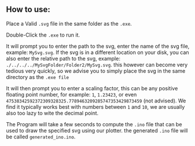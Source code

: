 ## How to use:

Place a Valid `.svg` file in the same folder as the `.exe`. 

Double-Click the `.exe` to run it.

It will prompt you to enter the path to the svg, enter the name of the svg file, example: `MySvg.svg`.
If the svg is in a different location on your disk, you can also enter the relative path to the svg, example: `./../../../MySvgFolder/Folder2/MySvg.svg`. this however can become very tedious very quickly, so we advise you to simply place the svg in the same directory as the `.exe file`

It will then prompt you to enter a scaling factor, this can be any positive floating point number, for example: `1`, `1.23423`, or even `47538342592372309328325.7789463209285747353429873459` (not advised). We find it typically works best with numbers between `1` and `10`, we are usually also too lazy to wite the decimal point.

The Program will take a few seconds to compute the `.ino` file that can be used to draw the specified svg using our plotter. 
the generated `.ino` file will be called `generated_ino.ino`.
